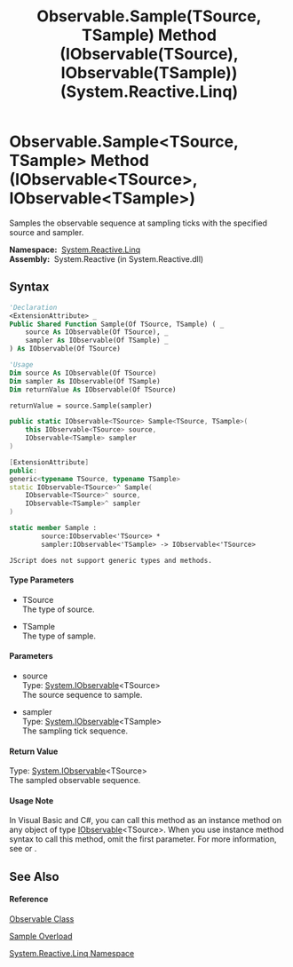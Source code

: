 ﻿---
title: Observable.Sample(TSource, TSample) Method (IObservable(TSource), IObservable(TSample)) (System.Reactive.Linq)
TOCTitle: Sample(TSource, TSample) Method (IObservable(TSource), IObservable(TSample))
ms:assetid: M:System.Reactive.Linq.Observable.Sample``2(System.IObservable{``0},System.IObservable{``1})
ms:mtpsurl: https://msdn.microsoft.com/en-us/library/Hh229742(v=VS.103)
ms:contentKeyID: 36069413
ms.date: 06/28/2011
mtps_version: v=VS.103
dev_langs:
- vb
- csharp
- c++
- fsharp
- jscript
---

# Observable.Sample\<TSource, TSample\> Method (IObservable\<TSource\>, IObservable\<TSample\>)

Samples the observable sequence at sampling ticks with the specified source and sampler.

**Namespace:**  [System.Reactive.Linq](hh211929\(v=vs.103\).md)  
**Assembly:**  System.Reactive (in System.Reactive.dll)

## Syntax

``` vb
'Declaration
<ExtensionAttribute> _
Public Shared Function Sample(Of TSource, TSample) ( _
    source As IObservable(Of TSource), _
    sampler As IObservable(Of TSample) _
) As IObservable(Of TSource)
```

``` vb
'Usage
Dim source As IObservable(Of TSource)
Dim sampler As IObservable(Of TSample)
Dim returnValue As IObservable(Of TSource)

returnValue = source.Sample(sampler)
```

``` csharp
public static IObservable<TSource> Sample<TSource, TSample>(
    this IObservable<TSource> source,
    IObservable<TSample> sampler
)
```

``` c++
[ExtensionAttribute]
public:
generic<typename TSource, typename TSample>
static IObservable<TSource>^ Sample(
    IObservable<TSource>^ source, 
    IObservable<TSample>^ sampler
)
```

``` fsharp
static member Sample : 
        source:IObservable<'TSource> * 
        sampler:IObservable<'TSample> -> IObservable<'TSource> 
```

``` jscript
JScript does not support generic types and methods.
```

#### Type Parameters

  - TSource  
    The type of source.

<!-- end list -->

  - TSample  
    The type of sample.

#### Parameters

  - source  
    Type: [System.IObservable](https://msdn.microsoft.com/en-us/library/Dd990377)\<TSource\>  
    The source sequence to sample.  

<!-- end list -->

  - sampler  
    Type: [System.IObservable](https://msdn.microsoft.com/en-us/library/Dd990377)\<TSample\>  
    The sampling tick sequence.  

#### Return Value

Type: [System.IObservable](https://msdn.microsoft.com/en-us/library/Dd990377)\<TSource\>  
The sampled observable sequence.  

#### Usage Note

In Visual Basic and C\#, you can call this method as an instance method on any object of type [IObservable](https://msdn.microsoft.com/en-us/library/Dd990377)\<TSource\>. When you use instance method syntax to call this method, omit the first parameter. For more information, see [](https://msdn.microsoft.com/en-us/library/Bb384936) or [](https://msdn.microsoft.com/en-us/library/Bb383977).

## See Also

#### Reference

[Observable Class](hh244252\(v=vs.103\).md)

[Sample Overload](hh212059\(v=vs.103\).md)

[System.Reactive.Linq Namespace](hh211929\(v=vs.103\).md)

